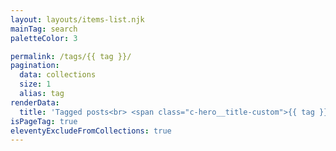 ```yaml
---
layout: layouts/items-list.njk
mainTag: search
paletteColor: 3

permalink: /tags/{{ tag }}/
pagination:
  data: collections
  size: 1
  alias: tag
renderData:
  title: 'Tagged posts<br> <span class="c-hero__title-custom">{{ tag }}</span>'
isPageTag: true
eleventyExcludeFromCollections: true
---
```

